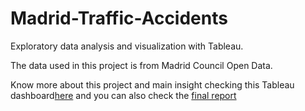 # Madrid-Traffic-Accidents

Exploratory data analysis and visualization with Tableau.

The data used in this project is from Madrid Council Open Data. 

Know more about this project and main insight checking this Tableau dashboard[here](https://public.tableau.com/app/profile/elena.salgueiro/viz/EDAaccidentes/Dashboard1)
and you can also check the [final report]()

